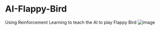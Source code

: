 # AI-Flappy-Bird
Using Reinforcement Learning to teach the AI to play Flappy Bird
![image](https://github.com/hpoymi/AI-Flappy-Bird/assets/104851253/8f96beb5-b816-4587-a3c2-db193dd144b6)

